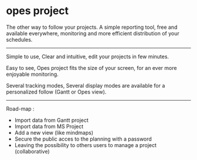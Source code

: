 # opes project

The other way to follow your projects.
A simple reporting tool, free and available everywhere, monitoring and more efficient distribution of your schedules.


 --------


Simple to use, 
Clear and intuitive, edit your projects in few minutes.

Easy to see, 
Opes project fits the size of your screen, for an ever more enjoyable monitoring.

Several tracking modes, 
Several display modes are available for a personalized follow (Gantt or Opes view).


 --------

 
Road-map :
 - Import data from Gantt project
 - Import data from MS Project
 - Add a new view (like mindmaps)
 - Secure the public acces to the planning with a password
 - Leaving the possibility to others users to manage a project (collaborative)